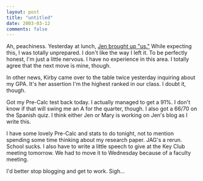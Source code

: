```yaml
---
layout: post
title: "untitled"
date: 2003-03-12
comments: false
---
```

Ah, peachiness. Yesterday at lunch, [Jen brought up "us."][0] While expecting
this, I was totally unprepared. I don't like the way I left it. To be
perfectly honest, I'm just a little nervous. I have no experience in this
area. I totally agree that the next move is mine, though.




In other news, Kirby came over to the table twice yesterday inquiring about my
GPA. It's her assertion I'm the highest ranked in our class. I doubt it,
though.




Got my Pre-Calc test back today. I actually managed to get a 91%. I don't know
if that will swing me an A for the quarter, though. I also got a 66/70 on the
Spanish quiz. I think either Jen or Mary is working on Jen's blog as I write
this.




I have some lovely Pre-Calc and stats to do tonight, not to mention spending
some time thinking about my research paper. JAG's a rerun. School sucks. I
also have to write a little speech to give at the Key Club meeting tomorrow.
We had to move it to Wednesday because of a faculty meeting.




I'd better stop blogging and get to work. Sigh...



[0]: http://forgotmyduck.blogspot.com/2003_03_01_forgotmyduck_archive.html#90491237
